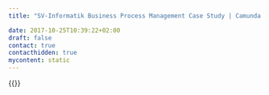 ```yaml
---
title: "SV-Informatik Business Process Management Case Study | Camunda BPM"

date: 2017-10-25T10:39:22+02:00
draft: false
contact: true
contacthidden: true
mycontent: static
---
```

{{<case-study-single
company="SV-Informatik"
companydescription="<p>Die SV Informatik bietet seit mehr als 20 Jahren IT-Komplettlösungen für öffentliche Versicherer. Als Integrationsdienstleister liegt unser Schwerpunkt darin, die Fachlichkeit der von uns betriebenen Anwendungslandschaft optimal mit der unserer Geschäftspartner über Portale und soziale Plattformen zu integrieren.</p>"
customerquote="<p>Wir haben uns für Camunda entschieden, da es sich nahtlos in unsere SOA-Infrastruktur einfügt und uns bei der Umsetzung unserer strategischen Ziele unterstützt.</p><p>- Henrik Hoffmann, Produktmanager Komposit und Partner</p>"
teaser=""
usecase=""
videolink=""
logo="//images.ctfassets.net/vpidbgnakfvf/13v4V5cx62ksCQOaCMay2W/297b00ccfe95043362c9ed5b7749fa8d/sv-informatik.svg"
pdf=""
thumbnail="">}}